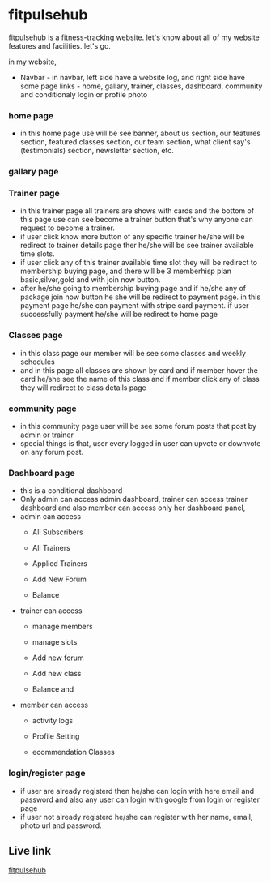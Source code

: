 # fitpulsehub

fitpulsehub is a fitness-tracking website.
let's know about all of my website features and facilities.
let's go.

in my website,
- Navbar - in navbar, left side have a website log, and right side have some page links - home, gallary, trainer, classes, dashboard, community and conditionaly login or profile photo
### home page
- in this home page use will be see banner, about us section, our features section, featured classes section, our team section, what client say's (testimonials) section, newsletter section, etc.
### gallary page
### Trainer page
- in this trainer page all trainers are shows with cards and the bottom of this page use can see become a trainer button that's why anyone can request to become a trainer.
- if user click know more button of any specific trainer he/she will be redirect to trainer details page ther he/she will be see trainer available time slots.
- if user click any of this trainer available time slot they will be redirect to membership buying page, and there will be 3 memberhisp plan basic,silver,gold and with join now button.
- after he/she  going to membership buying page and if he/she  any of package join now button he she will be redirect to payment page. in this payment page he/she can payment with stripe card payment. if user successfully payment he/she will be redirect to home page

### Classes page
- in this class page our member will be see some classes and weekly schedules
- and in this page all classes are shown by card and if member hover the card he/she see the name of this class and if member click any of class they will redirect to class details page

### community page
- in this community page user will be see some forum posts that post by admin or trainer
- special things is that, user every logged in user can upvote or downvote on any forum post.
### Dashboard page
- this is a conditional dashboard 
- Only admin can access admin dashboard, trainer can access trainer dashboard and also member can access only her dashboard panel,
- admin can access 
  - All Subscribers

  - All Trainers

  - Applied Trainers

  - Add New Forum

  - Balance
- trainer can access 
  - manage members

  - manage slots

  - Add new forum

  - Add new class

  - Balance and
- member can access 
  - activity logs

  - Profile Setting

  - ecommendation Classes


### login/register page
- if user are already registerd then he/she can login with here email and password and also any user can login with google from login or register page
- if user not already registerd he/she can register with her name, email, photo url and password. 



## Live link

[fitpulsehub](https://fit-pulse-hub-web-app.web.app/)
